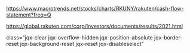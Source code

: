 
https://www.macrotrends.net/stocks/charts/RKUNY/rakuten/cash-flow-statement?freq=Q

https://global.rakuten.com/corp/investors/documents/results/2021.html


class="jqx-clear jqx-overflow-hidden jqx-position-absolute jqx-border-reset jqx-background-reset jqx-reset jqx-disableselect"


